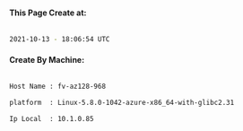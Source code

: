 
   
#### This Page Create at:

```bash

2021-10-13 - 18:06:54 UTC

```

#### Create By Machine:

```bash

Host Name : fv-az128-968

platform  : Linux-5.8.0-1042-azure-x86_64-with-glibc2.31

Ip Local  : 10.1.0.85

```

